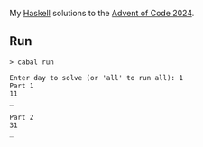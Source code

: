My [Haskell](https://www.haskell.org/) solutions to the [Advent of Code 2024](https://adventofcode.com/2024).

## Run
```
> cabal run

Enter day to solve (or 'all' to run all): 1
Part 1
11
_

Part 2
31
_
```
